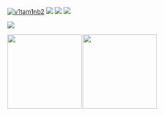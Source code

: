 [![v1tam1nb2](https://komarev.com/ghpvc/?username=v1tam1nb2)](https://github.com/v1tam1nb2/v1tam1nb2/)
[![](https://img.shields.io/github/followers/v1tam1nb2?label=follow&logo=github&style=flat)](https://github.com/v1tam1n)
[![](https://qiita-badge.apiapi.app/s/v1tam1n/posts.svg)](http://qiita.com/v1tam1n)
[![](https://qiita-badge.apiapi.app/s/v1tam1n/contributions.svg)](http://qiita.com/v1tam1n)

![](https://github-profile-summary-cards.vercel.app/api/cards/profile-details?username=v1tam1nb2&theme=dracula)

<p>
<a href="https://github.com/v1tam1nb2">
  <img align="left" height="170px" src="https://github-readme-stats.vercel.app/api?username=v1tam1nb2&count_private=true&show_icons=true&theme=dracula" />
</a>
<a href="https://github.com/v1tam1nb2">
  <img align="left" height="170px" src="https://github-readme-stats.vercel.app/api/top-langs/?username=v1tam1nb2&layout=compact&theme=dracula" />
</a>
</p>
